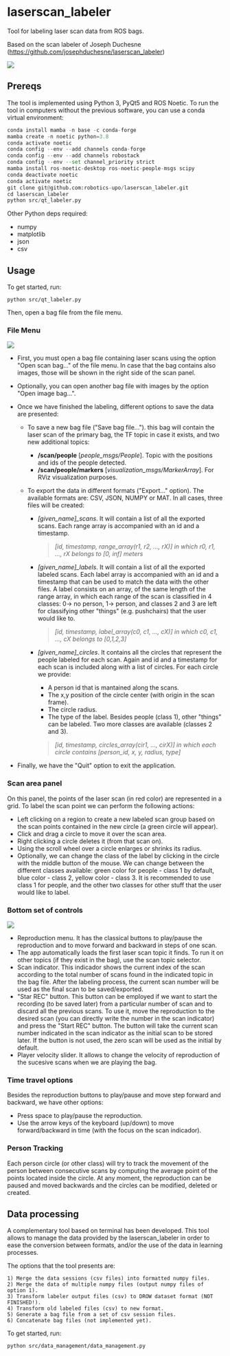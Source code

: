 # laserscan_labeler

Tool for labeling laser scan data from ROS bags.

Based on the scan labeler of Joseph Duchesne (https://github.com/josephduchesne/laserscan_labeler)

![](https://github.com/robotics-upo/laserscan_labeler/blob/master/images/app.jpeg)

## Prereqs

The tool is implemented using Python 3, PyQt5 and ROS Noetic.
To run the tool in computers without the previous software, you can use a conda virtual environment:


```python
conda install mamba -n base -c conda-forge
mamba create -n noetic python=3.8
conda activate noetic
conda config --env --add channels conda-forge
conda config --env --add channels robostack
conda config --env --set channel_priority strict
mamba install ros-noetic-desktop ros-noetic-people-msgs scipy
conda deactivate noetic
conda activate noetic
git clone git@github.com:robotics-upo/laserscan_labeler.git
cd laserscan_labeler
python src/qt_labeler.py
```


Other Python deps required:
* numpy
* matplotlib
* json
* csv

## Usage

To get started, run:

`python src/qt_labeler.py`

Then, open a bag file from the file menu. 


### File Menu

![](https://github.com/robotics-upo/laserscan_labeler/blob/master/images/menu.jpeg)

- First, you must open a bag file containing laser scans using the option "Open scan bag..." of the file menu.
In case that the bag contains also images, those will be shown in the right side of the scan panel.

- Optionally, you can open another bag file with images by the option "Open image bag...".

- Once we have finished the labeling, different options to save the data are presented:
  - To save a new bag file ("Save bag file..."). this bag will contain the laser scan of the primary bag, the TF topic in case it exists, and two new additional topics:
    - **/scan/people** [*people_msgs/People*]. Topic with the positions and ids of the people detected.
    - **/scan/people/markers** [*visualization_msgs/MarkerArray*]. For RViz visualization purposes.
    
  - To export the data in different formats ("Export..." option). The available formats are: CSV, JSON, NUMPY or MAT. In all cases, three files will be created:
  
    - *[given_name]_scans*. It will contain a list of all the exported scans. Each range array is accompanied with an id and a timestamp. 
    
      > *[id, timestamp, range_array(r1, r2, ..., rX)] in which r0, r1, ..., rX belongs to [0, inf] meters*
    
    - *[given_name]_labels*. It will contain a list of all the exported labeled scans. Each label array is accompanied with an id and a timestamp that can be used to match the data with the other files. A label consists on an array, of the same length of the range array, in which each range of the scan is classified in 4 classes: 0-> no person, 1-> person, and classes 2 and 3 are left for classifying other "things" (e.g. pushchairs) that the user would like to.
    
      > *[id, timestamp, label_array(c0, c1, ..., cX)] in which c0, c1, ..., cX belongs to [0,1,2,3]* 
    
    - *[given_name]_circles*. It contains all the circles that represent the people labeled for each scan. Again and id and a timestamp for each scan is included along with a list of circles. For each circle we provide:
      - A person id that is mantained along the scans. 
      - The x,y position of the circle center (with origin in the scan frame).
      - The circle radius.
      - The type of the label. Besides people (class 1), other "things" can be labeled. Two more classes are available (classes 2 and 3).
      
      > *[id, timestamp, circles_array(cir1, ..., cirX)] in which each circle contains [person_id, x, y, radius, type]*
  
- Finally, we have the "Quit" option to exit the application.


### Scan area panel

On this panel, the points of the laser scan (in red color) are represented in a grid. To label the scan point we can perform the following actions:

- Left clicking on a region to create a new labeled scan group based on the scan points contained in the new circle (a green circle will appear).
- Click and drag a circle to move it over the scan area.
- Right clicking a circle deletes it (from that scan on).
- Using the scroll wheel over a circle enlarges or shrinks its radius.
- Optionally, we can change the class of the label by clicking in the circle with the middle button of the mouse. We can change between the different classes available: green color for people - class 1 by default, blue color - class 2, yellow color - class 3. It is recommended to use class 1 for people, and the other two classes for other stuff that the user would like to label. 


### Bottom set of controls

![](https://github.com/robotics-upo/laserscan_labeler/blob/master/images/botton_buttons2.jpg)

- Reproduction menu. It has the classical buttons to play/pause the reproduction and to move forward and backward in steps of one scan.
- The app automatically loads the first laser scan topic it finds. To run it on other topics (if they exist in the bag), use the scan topic selector.
- Scan indicator. This indicador shows the current index of the scan according to the total number of scans found in the indicated topic in the bag file. After the labeling process, the current scan number will be used as the final scan to be saved/exported. 
- "Star REC" button. This button can be employed if we want to start the recording (to be saved later) from a particular number of scan and to discard all the previous scans.
To use it, move the reproduction to the desired scan (you can directly write the number in the scan indicator) and press the "Start REC" button. The button will take the current scan number indicated in the scan indicator as the initial scan to be stored later. If the button is not used, the zero scan will be used as the initial by default.
- Player velocity slider. It allows to change the velocity of reproduction of the sucesive scans when we are playing the bag. 


### Time travel options

Besides the reproduction buttons to play/pause and move step forward and backward, we have other options:
- Press space to play/pause the reproduction.
- Use the arrow keys of the keyboard (up/down) to move forward/backward in time (with the focus on the scan indicador). 

### Person Tracking

Each person circle (or other class) will try to track the movement of the person between consecutive scans by computing the average point of the points located inside the circle.
At any moment, the reproduction can be paused and moved backwards and the circles can be modified, deleted or created. 


## Data processing

A complementary tool based on terminal has been developed.
This tool allows to manage the data provided by the laserscan_labeler in order to ease the conversion between formats, and/or the use of the data in learning processes. 

The options that the tool presents are:

```console
1) Merge the data sessions (csv files) into formatted numpy files.
2) Merge the data of multiple numpy files (output numpy files of option 1).
3) Transform labeler output files (csv) to DROW dataset format (NOT FINISHED!).
4) Transform old labeled files (csv) to new format.
5) Generate a bag file from a set of csv session files.
6) Concatenate bag files (not implemented yet).
```

To get started, run:

`python src/data_management/data_management.py`
